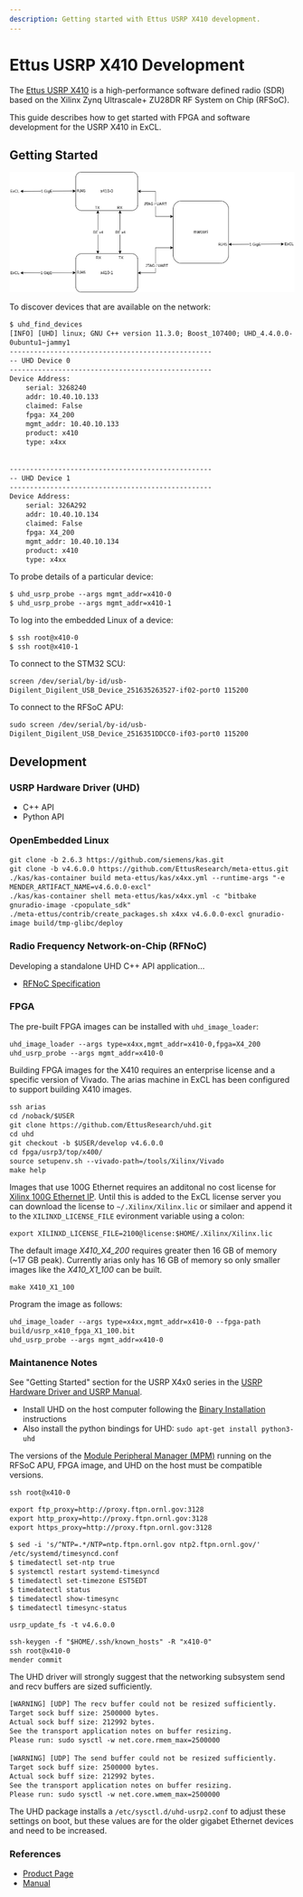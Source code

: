 ```yaml
---
description: Getting started with Ettus USRP X410 development.
---
```


# Ettus USRP X410 Development

The [Ettus USRP X410](https://www.ettus.com/all-products/usrp-x410/) is a high-performance software defined radio (SDR) based on the Xilinx Zynq Ultrascale+ ZU28DR RF System on Chip (RFSoC).

This guide describes how to get started with FPGA and software development for the USRP X410 in ExCL.

## Getting Started

![](../.gitbook/assets/ettus-x410.png)

To discover devices that are available on the network:

```shell
$ uhd_find_devices
[INFO] [UHD] linux; GNU C++ version 11.3.0; Boost_107400; UHD_4.4.0.0-0ubuntu1~jammy1
--------------------------------------------------
-- UHD Device 0
--------------------------------------------------
Device Address:
    serial: 3268240
    addr: 10.40.10.133
    claimed: False
    fpga: X4_200
    mgmt_addr: 10.40.10.133
    product: x410
    type: x4xx


--------------------------------------------------
-- UHD Device 1
--------------------------------------------------
Device Address:
    serial: 326A292
    addr: 10.40.10.134
    claimed: False
    fpga: X4_200
    mgmt_addr: 10.40.10.134
    product: x410
    type: x4xx

```

To probe details of a particular device:

```shell
$ uhd_usrp_probe --args mgmt_addr=x410-0
$ uhd_usrp_probe --args mgmt_addr=x410-1
```

To log into the embedded Linux of a device:

```shell
$ ssh root@x410-0
$ ssh root@x410-1
```

To connect to the STM32 SCU:

```shell
screen /dev/serial/by-id/usb-Digilent_Digilent_USB_Device_251635263527-if02-port0 115200
```

To connect to the RFSoC APU:

```shell
sudo screen /dev/serial/by-id/usb-Digilent_Digilent_USB_Device_2516351DDCC0-if03-port0 115200
```

## Development

### USRP Hardware Driver (UHD)

- C++ API
- Python API

### OpenEmbedded Linux

```shell
git clone -b 2.6.3 https://github.com/siemens/kas.git
git clone -b v4.6.0.0 https://github.com/EttusResearch/meta-ettus.git
./kas/kas-container build meta-ettus/kas/x4xx.yml --runtime-args "-e MENDER_ARTIFACT_NAME=v4.6.0.0-excl"
./kas/kas-container shell meta-ettus/kas/x4xx.yml -c "bitbake gnuradio-image -cpopulate_sdk"
./meta-ettus/contrib/create_packages.sh x4xx v4.6.0.0-excl gnuradio-image build/tmp-glibc/deploy
```

### Radio Frequency Network-on-Chip (RFNoC)

Developing a standalone UHD C++ API application...

- [RFNoC Specification](https://files.ettus.com/app_notes/RFNoC_Specification.pdf)

### FPGA

The pre-built FPGA images can be installed with `uhd_image_loader`:

```shell
uhd_image_loader --args type=x4xx,mgmt_addr=x410-0,fpga=X4_200
uhd_usrp_probe --args mgmt_addr=x410-0
```

Building FPGA images for the X410 requires an enterprise license and a specific version of Vivado. The arias machine in ExCL has been configured to support building X410 images.

```shell
ssh arias
cd /noback/$USER
git clone https://github.com/EttusResearch/uhd.git
cd uhd
git checkout -b $USER/develop v4.6.0.0
cd fpga/usrp3/top/x400/
source setupenv.sh --vivado-path=/tools/Xilinx/Vivado
make help
```

Images that use 100G Ethernet requires an additonal no cost license for [Xilinx 100G Ethernet IP](https://www.xilinx.com/products/intellectual-property/cmac_usplus.html). Until this is added to the ExCL license server you can download the license to `~/.Xilinx/Xilinx.lic` or similaer and append it to the `XILINXD_LICENSE_FILE` evironment variable using a colon:

```shell
export XILINXD_LICENSE_FILE=2100@license:$HOME/.Xilinx/Xilinx.lic
```

The default image *X410_X4_200* requires greater then 16 GB of memory (~17 GB peak). Currently arias only has 16 GB of memory so only smaller images like the *X410_X1_100* can be built.

```shell
make X410_X1_100
```

Program the image as follows:

```shell
uhd_image_loader --args type=x4xx,mgmt_addr=x410-0 --fpga-path build/usrp_x410_fpga_X1_100.bit
uhd_usrp_probe --args mgmt_addr=x410-0
```

### Maintanence Notes

See "Getting Started" section for the USRP X4x0 series in the [USRP Hardware Driver and USRP Manual](https://files.ettus.com/manual/page_usrp_x4xx.html).

- Install UHD on the host computer following the [Binary Installation](https://files.ettus.com/manual/page_install.html) instructions
- Also install the python bindings for UHD: `sudo apt-get install python3-uhd`

The versions of the [Module Peripheral Manager (MPM)](https://files.ettus.com/manual/page_mpm.html) running on the RFSoC APU, FPGA image, and UHD on the host must be compatible versions.

```shell
ssh root@x410-0
```

```shell
export ftp_proxy=http://proxy.ftpn.ornl.gov:3128
export http_proxy=http://proxy.ftpn.ornl.gov:3128
export https_proxy=http://proxy.ftpn.ornl.gov:3128
```

```shell
$ sed -i 's/^NTP=.*/NTP=ntp.ftpn.ornl.gov ntp2.ftpn.ornl.gov/' /etc/systemd/timesyncd.conf
$ timedatectl set-ntp true
$ systemctl restart systemd-timesyncd
$ timedatectl set-timezone EST5EDT
$ timedatectl status
$ timedatectl show-timesync
$ timedatectl timesync-status
```

```shell
usrp_update_fs -t v4.6.0.0
```

```shell
ssh-keygen -f "$HOME/.ssh/known_hosts" -R "x410-0"
ssh root@x410-0
mender commit
```

The UHD driver will strongly suggest that the networking subsystem send and recv buffers are sized sufficiently.

```shell
[WARNING] [UDP] The recv buffer could not be resized sufficiently.
Target sock buff size: 2500000 bytes.
Actual sock buff size: 212992 bytes.
See the transport application notes on buffer resizing.
Please run: sudo sysctl -w net.core.rmem_max=2500000

[WARNING] [UDP] The send buffer could not be resized sufficiently.
Target sock buff size: 2500000 bytes.
Actual sock buff size: 212992 bytes.
See the transport application notes on buffer resizing.
Please run: sudo sysctl -w net.core.wmem_max=2500000
```

The UHD package installs a `/etc/sysctl.d/uhd-usrp2.conf` to adjust these settings on boot, but these values are for the older gigabet Ethernet devices and need to be increased.

### References

- [Product Page](https://www.ettus.com/all-products/usrp-x410/)
- [Manual](https://files.ettus.com/manual/page_usrp_x4xx.html)
